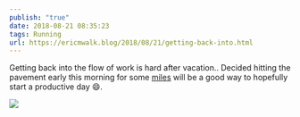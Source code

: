 ```yaml
---
publish: "true"
date: 2018-08-21 08:35:23
tags: Running
url: https://ericmwalk.blog/2018/08/21/getting-back-into.html
---
```


Getting back into the flow of work is hard after vacation.. Decided hitting the pavement early this morning for some [miles](https://www.strava.com/activities/1790097708) will be a good way to hopefully start a productive day 😄.

![](https://ericmwalk.blog/uploads/2022/aa308d1ee1.jpg)